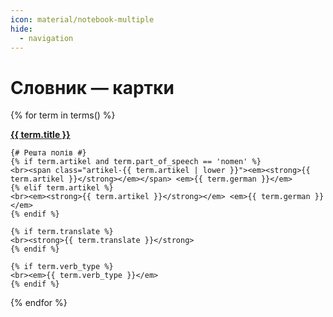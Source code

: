 ```yaml
---
icon: material/notebook-multiple
hide:
  - navigation
---
```

<!-- docs/dictionary/index.md -->
# Словник — картки
{% for term in terms() %}
<div class="card-wrapper" data-url="{{ term.url }}" data-part-of-speech="{{ term.part_of_speech }}"{% if term.part_of_speech == 'nomen' and term.artikel %} data-artikel="{{ term.artikel | lower }}"{% endif %}>
<div class="card">
    <strong><a href="{{ term.url }}">{{ term.title }}</a></strong>
    
    {# Решта полів #}
    {% if term.artikel and term.part_of_speech == 'nomen' %}
    <br><span class="artikel-{{ term.artikel | lower }}"><em><strong>{{ term.artikel }}</strong></em></span> <em>{{ term.german }}</em>
    {% elif term.artikel %}
    <br><em><strong>{{ term.artikel }}</strong></em> <em>{{ term.german }}</em>
    {% endif %}
    
    {% if term.translate %}
    <br><strong>{{ term.translate }}</strong>
    {% endif %}
    
    {% if term.verb_type %}
    <br><em>{{ term.verb_type }}</em>
    {% endif %}
</div>
</div>
{% endfor %}